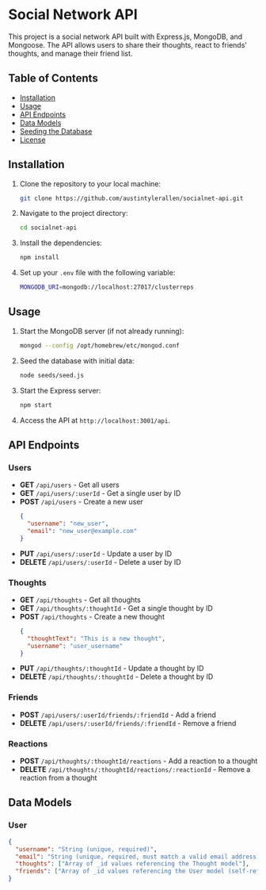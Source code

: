 # Social Network API

This project is a social network API built with Express.js, MongoDB, and Mongoose. The API allows users to share their thoughts, react to friends' thoughts, and manage their friend list. 

## Table of Contents

- [Installation](#installation)
- [Usage](#usage)
- [API Endpoints](#api-endpoints)
- [Data Models](#data-models)
- [Seeding the Database](#seeding-the-database)
- [License](#license)

## Installation

1. Clone the repository to your local machine:
    ```sh
    git clone https://github.com/austintylerallen/socialnet-api.git
    ```

2. Navigate to the project directory:
    ```sh
    cd socialnet-api
    ```

3. Install the dependencies:
    ```sh
    npm install
    ```

4. Set up your `.env` file with the following variable:
    ```sh
    MONGODB_URI=mongodb://localhost:27017/clusterreps
    ```

## Usage

1. Start the MongoDB server (if not already running):
    ```sh
    mongod --config /opt/homebrew/etc/mongod.conf
    ```

2. Seed the database with initial data:
    ```sh
    node seeds/seed.js
    ```

3. Start the Express server:
    ```sh
    npm start
    ```

4. Access the API at `http://localhost:3001/api`.

## API Endpoints

### Users

- **GET** `/api/users` - Get all users
- **GET** `/api/users/:userId` - Get a single user by ID
- **POST** `/api/users` - Create a new user
    ```json
    {
      "username": "new_user",
      "email": "new_user@example.com"
    }
    ```
- **PUT** `/api/users/:userId` - Update a user by ID
- **DELETE** `/api/users/:userId` - Delete a user by ID

### Thoughts

- **GET** `/api/thoughts` - Get all thoughts
- **GET** `/api/thoughts/:thoughtId` - Get a single thought by ID
- **POST** `/api/thoughts` - Create a new thought
    ```json
    {
      "thoughtText": "This is a new thought",
      "username": "user_username"
    }
    ```
- **PUT** `/api/thoughts/:thoughtId` - Update a thought by ID
- **DELETE** `/api/thoughts/:thoughtId` - Delete a thought by ID

### Friends

- **POST** `/api/users/:userId/friends/:friendId` - Add a friend
- **DELETE** `/api/users/:userId/friends/:friendId` - Remove a friend

### Reactions

- **POST** `/api/thoughts/:thoughtId/reactions` - Add a reaction to a thought
- **DELETE** `/api/thoughts/:thoughtId/reactions/:reactionId` - Remove a reaction from a thought

## Data Models

### User

```json
{
  "username": "String (unique, required)",
  "email": "String (unique, required, must match a valid email address)",
  "thoughts": ["Array of _id values referencing the Thought model"],
  "friends": ["Array of _id values referencing the User model (self-reference)"]
}
